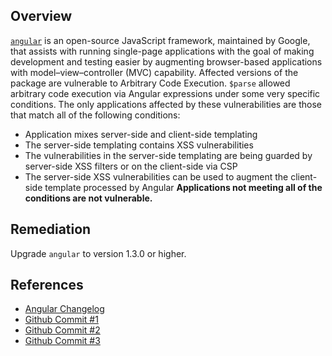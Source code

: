 ## Overview
[`angular`](https://www.npmjs.com/package/angular) is an open-source JavaScript framework, maintained by Google, that assists with running single-page applications with the goal of making development and testing easier by augmenting browser-based applications with model–view–controller (MVC) capability.
Affected versions of the package are vulnerable to Arbitrary Code Execution. `$parse` allowed arbitrary code execution via Angular expressions under some very specific conditions. The only applications affected by these vulnerabilities are those that match all of the following conditions:
- Application mixes server-side and client-side templating
- The server-side templating contains XSS vulnerabilities
- The vulnerabilities in the server-side templating are being guarded by server-side XSS filters or on the client-side via CSP
- The server-side XSS vulnerabilities can be used to augment the client-side template processed by Angular
**Applications not meeting all of the conditions are not vulnerable.**

## Remediation
Upgrade `angular` to version 1.3.0 or higher.

## References
- [Angular Changelog](https://github.com/angular/angular.js/blob/b3b5015cb7919708ce179dc3d6f0d7d7f43ef621/CHANGELOG.md#130-beta14-harmonious-cacophonies-2014-06-30)
- [Github Commit #1](https://github.com/angular/angular.js/commit/528be29d1662122a34e204dd607e1c0bd9c16bbc)
- [Github Commit #2](https://github.com/angular/angular.js/commit/48fa3aadd546036c7e69f71046f659ab1de244c6)
- [Github Commit #3](https://github.com/angular/angular.js/commit/77ada4c82d6b8fc6d977c26f3cdb48c2f5fbe5a5)

